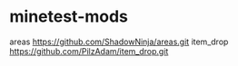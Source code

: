 # minetest-mods

areas			https://github.com/ShadowNinja/areas.git
item_drop		https://github.com/PilzAdam/item_drop.git
